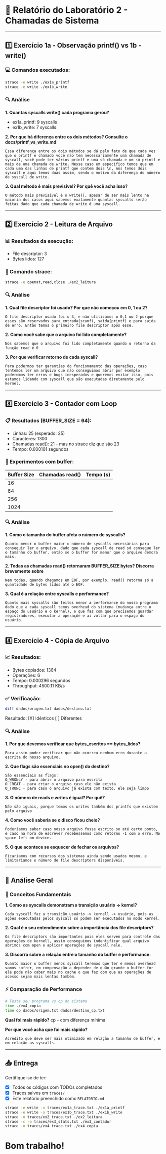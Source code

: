# 📝 Relatório do Laboratório 2 - Chamadas de Sistema

---

## 1️⃣ Exercício 1a - Observação printf() vs 1b - write()

### 💻 Comandos executados:
```bash
strace -e write ./ex1a_printf
strace -e write ./ex1b_write
```

### 🔍 Análise

**1. Quantas syscalls write() cada programa gerou?**
- ex1a_printf: 9 syscalls
- ex1b_write: 7 syscalls

**2. Por que há diferença entre os dois métodos? Consulte o docs/printf_vs_write.md**

```
Essa diferença entre os dois métodos se dá pelo fato de que cada vez que o printf é chamado você não tem necessariamente uma chamada de syscall, você pode ter vários printf e uma só chamada e um só printf e mais de uma chamada de write. Nesse caso em específico temos que em cada uma das linhas de printf que contem dois \n, nós temos dois syscall e aqui temos duas assim, sendo o motivo da diferença do número de syscall de write.
```

**3. Qual método é mais previsível? Por quê você acha isso?**

```
O método mais previsível é o write(), apesar de ser mais lento na maioria dos casos aqui sabemos exatamente quantas syscalls serão feitas dado que cada chamada de write é uma syscall.
```

---

## 2️⃣ Exercício 2 - Leitura de Arquivo

### 📊 Resultados da execução:
- File descriptor: 3
- Bytes lidos: 127

### 🔧 Comando strace:
```bash
strace -e openat,read,close ./ex2_leitura
```

### 🔍 Análise

**1. Qual file descriptor foi usado? Por que não começou em 0, 1 ou 2?**

```
O file descriptor usado foi o 3, e não utilizamos o 0,1 ou 2 porque esses são reservados para entrada(scanf), saida(printf) e para saida de erro. Então temos o primeiro file descriptor após esse.
```

**2. Como você sabe que o arquivo foi lido completamente?**

```
Nos sabemos que o arquivo foi lido completamente quando o retorno da função read é 0
```

**3. Por que verificar retorno de cada syscall?**

```
Para podermos ter garantias do funcionamento das operações, caso tentemos ler um arquivo que não conseguimos abrir por exemplo poderemos ter erros e bugs inesperados e queremos evitar isso, pois estamos lidando com syscall que são executadas diretamente pelo kernel.
```

---

## 3️⃣ Exercício 3 - Contador com Loop

### 📋 Resultados (BUFFER_SIZE = 64):
- Linhas: 25 (esperado: 25)
- Caracteres: 1300
- Chamadas read(): 21 - mas no strace diz que são 23
- Tempo: 0.000101 segundos

### 🧪 Experimentos com buffer:

| Buffer Size | Chamadas read() | Tempo (s) |
|-------------|-----------------|-----------|
| 16          |                 |           |
| 64          |                 |           |
| 256         |                 |           |
| 1024        |                 |           |

### 🔍 Análise

**1. Como o tamanho do buffer afeta o número de syscalls?**

```
Quanto menor o buffer maior o número de syscalls necessárias para conseguir ler o arquivo, dado que cada syscall de read só consegue ler o tamanho do buffer, então se o buffer for menor que o arquivo demora mais. 
```

**2. Todas as chamadas read() retornaram BUFFER_SIZE bytes? Discorra brevemente sobre**

```
Nem todas, quando chegamos em EOF, por exemplo, read() retorna só a quantidade de bytes lidos até o EOF.
```

**3. Qual é a relação entre syscalls e performance?**

```
Quanto mais syscalls são feitos menor a performance do nosso programa dado que a cada syscall temos overhead do sistema (mudança entre o espaço do usuário e o kernel), o que faz com que precisemos guardar registradores, executar a operaçõe e ai voltar para o espaço do usuário.
```

---

## 4️⃣ Exercício 4 - Cópia de Arquivo

### 📈 Resultados:
- Bytes copiados: 1364 
- Operações: 6
- Tempo: 0.000296 segundos
- Throughput: 4500.11 KB/s

### ✅ Verificação:
```bash
diff dados/origem.txt dados/destino.txt
```
Resultado: [X] Idênticos [ ] Diferentes

### 🔍 Análise

**1. Por que devemos verificar que bytes_escritos == bytes_lidos?**

```
Para assim poder verificar que não ocorreu nenhum erro durante a escrita do nosso arquivo.
```

**2. Que flags são essenciais no open() do destino?**

```
São essenciais as flags: 
O_WRONLY - para abrir o arquivo para escrita
O_CREAT - para criar o arquivo caso ele não exista
O_TRUNC - para caso o arquivo já exista com texto, ele seja limpo
```

**3. O número de reads e writes é igual? Por quê?**

```
Não são iguais, porque temos os writes também dos printfs que existem pelo arquivo
```

**4. Como você saberia se o disco ficou cheio?**

```
Poderiamos saber caso nosso arquivo fosse escrito so até certo ponto, e caso na hora de escrever recebessemos como retorno -1 com o erro, No space left on device.
```

**5. O que acontece se esquecer de fechar os arquivos?**

```
Ficariamos com recursos dos sistemas ainda sendo usados mesmo, e limitariamos o número de file descriptors disponiveis.
```

---

## 🎯 Análise Geral

### 📖 Conceitos Fundamentais

**1. Como as syscalls demonstram a transição usuário → kernel?**

```
Cada syscall faz a transição usuário -> kernell -> usuário, pois as ações executadas pelos syscall só podem ser executados no modo kernel.
```

**2. Qual é o seu entendimento sobre a importância dos file descriptors?**

```
Os file descriptors são importantes pois eles servem para controle das operações de kernell, assim conseguimos indentificar qual arquivo abrimos com open e aplicar operações de syscall nele.
```

**3. Discorra sobre a relação entre o tamanho do buffer e performance:**

```
Quanto maior o buffer menos syscall teremos que ter e menos overhead vamos sofrer, em compensação a depender de quão grande o buffer for ele pode não caber mais no cache o que faz com que as operações de acesso sejam mais lentas também.
```

### ⚡ Comparação de Performance

```bash
# Teste seu programa vs cp do sistema
time ./ex4_copia
time cp dados/origem.txt dados/destino_cp.txt
```

**Qual foi mais rápido?** cp - com diferença mínima

**Por que você acha que foi mais rápido?**

```
Acredito que deve ser mais otimizado em relação a tamanho de buffer, e em relação as syscalls.
```

---

## 📤 Entrega
Certifique-se de ter:
- [x] Todos os códigos com TODOs completados
- [x] Traces salvos em `traces/`
- [x] Este relatório preenchido como `RELATORIO.md`

```bash
strace -e write -o traces/ex1a_trace.txt ./ex1a_printf
strace -e write -o traces/ex1b_trace.txt ./ex1b_write
strace -o traces/ex2_trace.txt ./ex2_leitura
strace -c -o traces/ex3_stats.txt ./ex3_contador
strace -o traces/ex4_trace.txt ./ex4_copia
```
# Bom trabalho!

